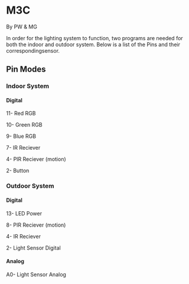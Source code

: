 # M3C
By PW & MG

In order for the lighting system to function, two programs are needed for both the indoor and outdoor system. Below is a list of 
the Pins and their correspondingsensor. 

## Pin Modes

### Indoor System
#### Digital
11- Red RGB

10- Green RGB

9- Blue RGB

7- IR Reciever

4- PIR Reciever (motion)

2- Button

### Outdoor System
#### Digital
13- LED Power

8- PIR Reciever (motion)

4- IR Reciever

2- Light Sensor Digital

#### Analog
A0- Light Sensor Analog
